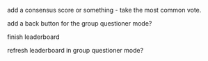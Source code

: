 add a consensus score or something - take the most common vote.

add a back button for the group questioner mode?

finish leaderboard

refresh leaderboard in group questioner mode?
